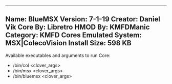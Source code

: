 -----------------------
Name: BlueMSX
Version: 7-1-19
Creator: Daniel Vik
Core By: Libretro
HMOD By: KMFDManic
Category: KMFD Cores
Emulated System: MSX|ColecoVision
Install Size: 598 KB
-----------------------
Available executables and arguments to run Core:
- /bin/col <rom> <clover_args>
- /bin/msx <rom> <clover_args>
- /bin/bluemsx <rom> <clover_args>

